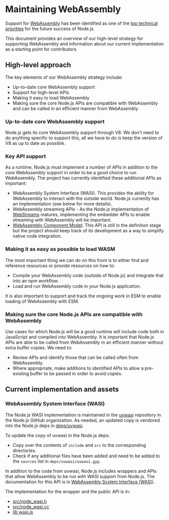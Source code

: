 # Maintaining WebAssembly

Support for [WebAssembly](https://webassembly.org/)
has been identified as one of the
[top technical priorities](https://github.com/nodejs/node/blob/master/doc/contributing/technical-priorities.md#webassembly)
for the future success of Node.js.

This document provides an overview of our high-level strategy for
supporting WebAssembly and information about our current implementation
as a starting point for contributors.

## High-level approach

The key elements of our WebAssembly strategy include:

* Up-to-date core WebAssembly support
* Support for high-level APIs
* Making it easy to load WebAssembly
* Making sure the core Node.js APIs are compatible with WebAssembly
  and can be called in an efficient manner from WebAssembly

### Up-to-date core WebAssembly support

Node.js gets its core WebAssembly support through V8. We don't need
to do anything specific to support this, all we have to do is keep
the version of V8 as up to date as possible.

### Key API support

As a runtime, Node.js must implement a number of APIs in addition
to the core WebAssembly support in order to be a good choice to run
WebAssembly. The project has currently identified these additional
APIs as important:

* WebAssembly System Interface (WASI). This provides the ability for
  WebAssembly to interact with the outside world. Node.js currently
  has an implementation (see below for more details).
* WebAssembly streaming APIs - As the Node.js implementation of
  [WebStreams](https://nodejs.org/api/webstreams.html) matures,
  implementing the embedder APIs to enable streaming with WebAssembly
  will be important.
* [WebAssembly Component Model](https://github.com/WebAssembly/component-model/).
  This API is still in the definition stage but the project should
  keep track of its development as a way to simplify native code
  integration.

### Making it as easy as possible to load WASM

The most important thing we can do on this front is to either find and
reference resources or provide resources on how to:

* Compile your WebAssembly code (outside of Node.js) and integrate that
  into an npm workflow.
* Load and run WebAssembly code in your Node.js application.

It is also important to support and track the ongoing work in ESM to enable
loading of WebAssembly with ESM.

### Making sure the core Node.js APIs are compatible with WebAssembly

Use cases for which Node.js will be a good runtime will include code
both in JavaScript and compiled into WebAssembly. It is important
that Node.js APIs are able to be called from WebAssembly in
an efficient manner without extra buffer copies. We need to:

* Review APIs and identify those that can be called often from
  WebAssembly.
* Where appropriate, make additions to identified APIs to allow
  a pre-existing buffer to be passed in order to avoid copies.

## Current implementation and assets

### WebAssembly System Interface (WASI)

The Node.js WASI implementation is maintained in the
[uvwasi](https://github.com/nodejs/uvwasi) repository in the
Node.js GitHub organization. As needed, an updated copy
is vendored into the Node.js deps in
[deps/uvwasi](https://github.com/nodejs/node/tree/master/deps/uvwasi).

To update the copy of uvwasi in the Node.js deps:

* Copy over the contents of `include` and `src` to the corresponding
  directories.
* Check if any additional files have been added and need to be added
  to the `sources` list in `deps/uvwasi/uvwasi.gyp`.

In addition to the code from uvwasi, Node.js includes wrappers and
APIs that allow WebAssembly to be run with WASI support from Node.js.
The documentation for this API is in
[WebAssembly System Interface (WASI)](https://nodejs.org/api/wasi.html).

The implementation for the wrapper and the public API is in:

* [src/node\_wasi.h](https://github.com/nodejs/node/blob/master/src/node_wasi.h)
* [src/node\_wasi.cc](https://github.com/nodejs/node/blob/master/src/node_wasi.cc)
* [lib wasi.js](https://github.com/nodejs/node/blob/master/lib/wasi.js)
